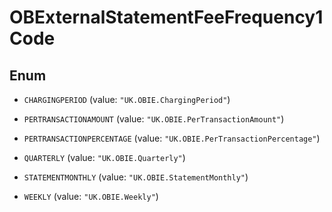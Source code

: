 

# OBExternalStatementFeeFrequency1Code

## Enum


* `CHARGINGPERIOD` (value: `"UK.OBIE.ChargingPeriod"`)

* `PERTRANSACTIONAMOUNT` (value: `"UK.OBIE.PerTransactionAmount"`)

* `PERTRANSACTIONPERCENTAGE` (value: `"UK.OBIE.PerTransactionPercentage"`)

* `QUARTERLY` (value: `"UK.OBIE.Quarterly"`)

* `STATEMENTMONTHLY` (value: `"UK.OBIE.StatementMonthly"`)

* `WEEKLY` (value: `"UK.OBIE.Weekly"`)



